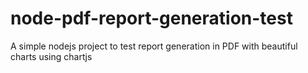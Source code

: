 # node-pdf-report-generation-test
A simple nodejs project to test report generation in PDF with beautiful charts using chartjs
